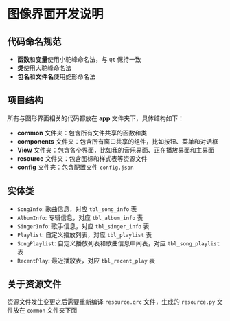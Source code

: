 # 图像界面开发说明

## 代码命名规范
* **函数**和**变量**使用小驼峰命名法，与 `Qt` 保持一致
* **类**使用大驼峰命名法
* **包名**和**文件名**使用蛇形命名法

## 项目结构
所有与图形界面相关的代码都放在 **app** 文件夹下，具体结构如下：
* **common** 文件夹：包含所有文件共享的函数和类
* **components** 文件夹：包含所有窗口共享的组件，比如按钮、菜单和对话框
* **View** 文件夹：包含各个界面，比如我的音乐界面、正在播放界面和主界面
* **resource** 文件夹：包含图标和样式表等资源文件
* **config** 文件夹：包含配置文件 `config.json`


## 实体类
* `SongInfo`: 歌曲信息，对应 `tbl_song_info` 表
* `AlbumInfo`: 专辑信息，对应 `tbl_album_info` 表
* `SingerInfo`: 歌手信息，对应 `tbl_singer_info` 表
* `Playlist`: 自定义播放列表，对应 `tbl_playlist` 表
* `SongPlaylist`: 自定义播放列表和歌曲信息中间表，对应 `tbl_song_playlist` 表
* `RecentPlay`: 最近播放表，对应 `tbl_recent_play` 表


## 关于资源文件
资源文件发生变更之后需要重新编译 `resource.qrc` 文件，生成的 `resource.py` 文件放在 `common` 文件夹下面